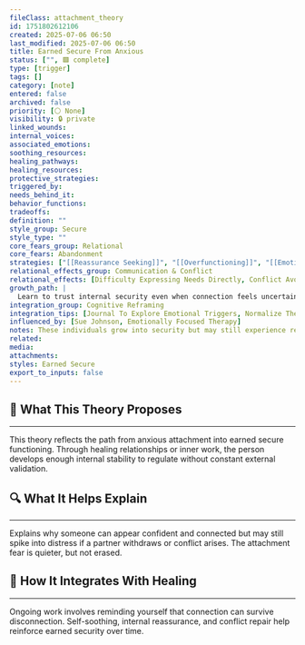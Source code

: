 ```yaml
---
fileClass: attachment_theory
id: 1751802612106
created: 2025-07-06 06:50
last_modified: 2025-07-06 06:50
title: Earned Secure From Anxious
status: ["", 🟩 complete]
type: [trigger]
tags: []
category: [note]
entered: false
archived: false
priority: [⚪ None]
visibility: 🔒 private
linked_wounds: 
internal_voices: 
associated_emotions: 
soothing_resources: 
healing_pathways: 
healing_resources: 
protective_strategies: 
triggered_by: 
needs_behind_it: 
behavior_functions: 
tradeoffs: 
definition: ""
style_group: Secure
style_type: ""
core_fears_group: Relational
core_fears: Abandonment
strategies: ["[[Reassurance Seeking]]", "[[Overfunctioning]]", "[[Emotional Flooding]]"]
relational_effects_group: Communication & Conflict
relational_effects: [Difficulty Expressing Needs Directly, Conflict Avoidance]
growth_path: |
  Learn to trust internal security even when connection feels uncertain.
integration_group: Cognitive Reframing
integration_tips: [Journal To Explore Emotional Triggers, Normalize The Presence Of Conflict In Healthy Love]
influenced_by: [Sue Johnson, Emotionally Focused Therapy]
notes: These individuals grow into security but may still experience relational anxiety under stress. Often sensitive to tone shifts or perceived distance.
related: 
media: 
attachments: 
styles: Earned Secure
export_to_inputs: false
---
```


## 🧠 What This Theory Proposes
---
This theory reflects the path from anxious attachment into earned secure functioning. Through healing relationships or inner work, the person develops enough internal stability to regulate without constant external validation.

## 🔍 What It Helps Explain
---
Explains why someone can appear confident and connected but may still spike into distress if a partner withdraws or conflict arises. The attachment fear is quieter, but not erased.

## 🧩 How It Integrates With Healing
---
Ongoing work involves reminding yourself that connection can survive disconnection. Self-soothing, internal reassurance, and conflict repair help reinforce earned security over time.
